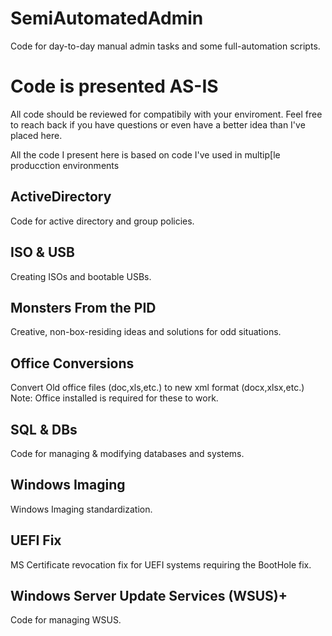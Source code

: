 # SemiAutomatedAdmin
Code for day-to-day manual admin tasks and some full-automation scripts.

# Code is presented AS-IS
All code should be reviewed for compatibily with your enviroment. Feel free to reach back if you have questions or even have a better idea than I've placed here.

All the code I present here is based on code I've used in multip[le producction environments


## ActiveDirectory
Code for active directory and group policies.

## ISO & USB
Creating ISOs and bootable USBs.

## Monsters From the PID
Creative, non-box-residing ideas and solutions for odd situations.

## Office Conversions
Convert Old office files (doc,xls,etc.) to new xml format (docx,xlsx,etc.)
Note: Office installed is required for these to work.

## SQL & DBs
Code for managing & modifying databases and systems.

## Windows Imaging
Windows Imaging standardization.

## UEFI Fix
MS Certificate revocation fix for UEFI systems requiring the BootHole fix.

## Windows Server Update Services (WSUS)+
Code for managing WSUS.

